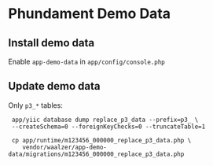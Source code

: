 # Phundament Demo Data

## Install demo data

Enable `app-demo-data` in `app/config/console.php`


## Update demo data

Only `p3_*` tables:

     app/yiic database dump replace_p3_data --prefix=p3_ \
     --createSchema=0 --foreignKeyChecks=0 --truncateTable=1

     cp app/runtime/m123456_000000_replace_p3_data.php \
        vendor/waalzer/app-demo-data/migrations/m123456_000000_replace_p3_data.php